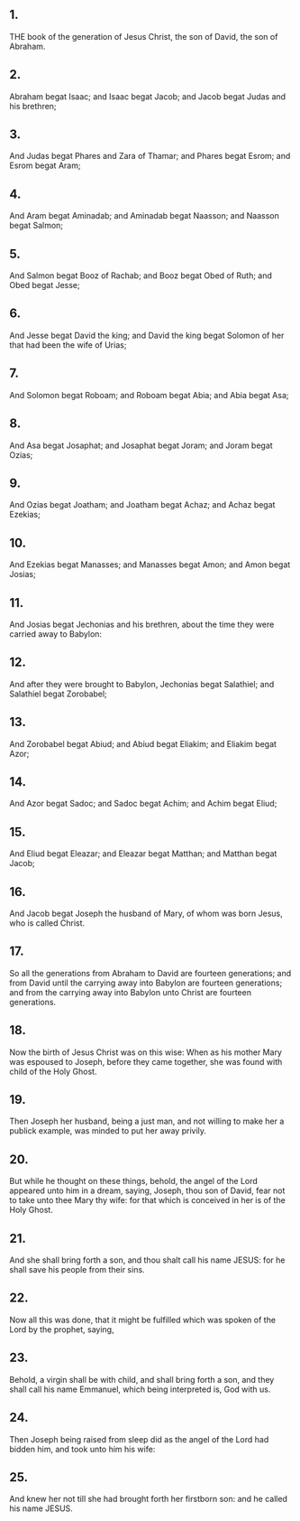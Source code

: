 ## 1.
THE book of the generation of Jesus Christ, the son of David, the son of Abraham.
## 2.
Abraham begat Isaac; and Isaac begat Jacob; and Jacob begat Judas and his brethren;
## 3.
And Judas begat Phares and Zara of Thamar; and Phares begat Esrom; and Esrom begat Aram;
## 4.
And Aram begat Aminadab; and Aminadab begat Naasson; and Naasson begat Salmon;
## 5.
And Salmon begat Booz of Rachab; and Booz begat Obed of Ruth; and Obed begat Jesse;
## 6.
And Jesse begat David the king; and David the king begat Solomon of her that had been the wife of Urias;
## 7.
And Solomon begat Roboam; and Roboam begat Abia; and Abia begat Asa;
## 8.
And Asa begat Josaphat; and Josaphat begat Joram; and Joram begat Ozias;
## 9.
And Ozias begat Joatham; and Joatham begat Achaz; and Achaz begat Ezekias;
## 10.
And Ezekias begat Manasses; and Manasses begat Amon; and Amon begat Josias;
## 11.
And Josias begat Jechonias and his brethren, about the time they were carried away to Babylon:
## 12.
And after they were brought to Babylon, Jechonias begat Salathiel; and Salathiel begat Zorobabel;
## 13.
And Zorobabel begat Abiud; and Abiud begat Eliakim; and Eliakim begat Azor;
## 14.
And Azor begat Sadoc; and Sadoc begat Achim; and Achim begat Eliud;
## 15.
And Eliud begat Eleazar; and Eleazar begat Matthan; and Matthan begat Jacob;
## 16.
And Jacob begat Joseph the husband of Mary, of whom was born Jesus, who is called Christ.
## 17.
So all the generations from Abraham to David are fourteen generations; and from David until the carrying away into Babylon are fourteen generations; and from the carrying away into Babylon unto Christ are fourteen generations.
## 18.
Now the birth of Jesus Christ was on this wise: When as his mother Mary was espoused to Joseph, before they came together, she was found with child of the Holy Ghost.
## 19.
Then Joseph her husband, being a just man, and not willing to make her a publick example, was minded to put her away privily.
## 20.
But while he thought on these things, behold, the angel of the Lord appeared unto him in a dream, saying, Joseph, thou son of David, fear not to take unto thee Mary thy wife: for that which is conceived in her is of the Holy Ghost.
## 21.
And she shall bring forth a son, and thou shalt call his name JESUS: for he shall save his people from their sins.
## 22.
Now all this was done, that it might be fulfilled which was spoken of the Lord by the prophet, saying,
## 23.
Behold, a virgin shall be with child, and shall bring forth a son, and they shall call his name Emmanuel, which being interpreted is, God with us.
## 24.
Then Joseph being raised from sleep did as the angel of the Lord had bidden him, and took unto him his wife:
## 25.
And knew her not till she had brought forth her firstborn son: and he called his name JESUS.
